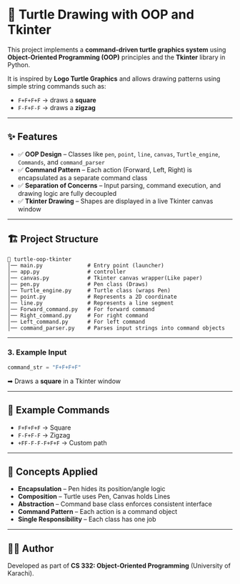 # 🐢 Turtle Drawing with OOP and Tkinter  

This project implements a **command-driven turtle graphics system** using **Object-Oriented Programming (OOP)** principles and the **Tkinter** library in Python.  

It is inspired by **Logo Turtle Graphics** and allows drawing patterns using simple string commands such as:  

- `F+F+F+F` → draws a **square**  
- `F-F+F-F` → draws a **zigzag**  

---

## ✨ Features  

- ✅ **OOP Design** – Classes like `pen`, `point`, `line`, `canvas`, `Turtle_engine`, `Commands`, and `command_parser`  
- ✅ **Command Pattern** – Each action (Forward, Left, Right) is encapsulated as a separate command class  
- ✅ **Separation of Concerns** – Input parsing, command execution, and drawing logic are fully decoupled  
- ✅ **Tkinter Drawing** – Shapes are displayed in a live Tkinter canvas window   

---

## 🏗 Project Structure  

```
📂 turtle-oop-tkinter
│── main.py              # Entry point (launcher)
│── app.py               # controller
│── canvas.py            # Tkinter canvas wrapper(Like paper)
│── pen.py               # Pen class (Draws)
│── Turtle_engine.py     # Turtle class (wraps Pen)
│── point.py             # Represents a 2D coordinate
│── line.py              # Represents a line segment
│── Forward_command.py   # For forward command
│── Right_command.py     # For right command
│── Left_command.py      # For left command
│── command_parser.py    # Parses input strings into command objects

```

---

### 3. Example Input 

```python
command_str = "F+F+F+F"
```
➡ Draws a **square** in a Tkinter window  

---

## 🔧 Example Commands  

- `F+F+F+F` → Square  
- `F-F+F-F` → Zigzag  
- `+FF-F-F-F+F+F` → Custom path  

---

## 🧠 Concepts Applied  

- **Encapsulation** – Pen hides its position/angle logic  
- **Composition** – Turtle uses Pen, Canvas holds Lines  
- **Abstraction** – Command base class enforces consistent interface  
- **Command Pattern** – Each action is a command object  
- **Single Responsibility** – Each class has one job  

---

## 👨‍💻 Author  

Developed as part of **CS 332: Object-Oriented Programming** (University of Karachi).  

